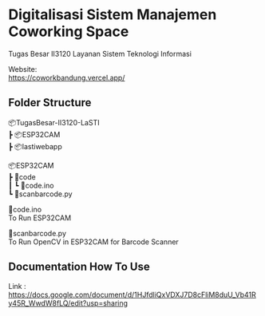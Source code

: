 # Digitalisasi Sistem Manajemen Coworking Space 

Tugas Besar II3120 Layanan Sistem Teknologi Informasi

Website: <br/>
https://coworkbandung.vercel.app/

## Folder Structure
📦TugasBesar-II3120-LaSTI <br/>
 ┣ 📦ESP32CAM <br/>
 ┣ 📦lastiwebapp

📦ESP32CAM <br/>
 ┣ 📂code <br/>
 ┃ ┗ 📜code.ino <br/>
 ┗ 📜scanbarcode.py <br/>

📜code.ino </br>
To Run ESP32CAM

📜scanbarcode.py </br>
To Run OpenCV in ESP32CAM for Barcode Scanner

## Documentation How To Use
Link : <br/>
https://docs.google.com/document/d/1HJfdliQxVDXJ7D8cFliM8duU_Vb41Ry45R_WwdW8fLQ/edit?usp=sharing
